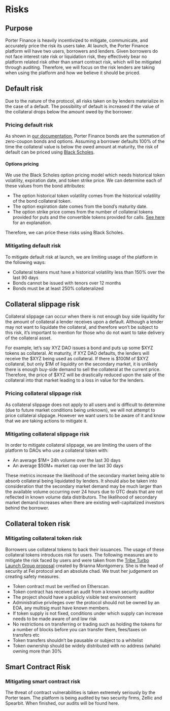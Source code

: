 # Risks

## Purpose&#x20;

Porter Finance is heavily incentivized to mitigate, communicate, and accurately price the risk its users take. At launch, the Porter Finance platform will have two users, borrowers and lenders. Given borrowers do not face interest rate risk or liquidation risk, they effectively bear no platform related risk other than smart contract risk, which will be mitigated through auditing. Therefore, we will focus on the risk lenders are taking when using the platform and how we believe it should be priced.&#x20;

## Default risk

Due to the nature of the protocol, all risks taken on by lenders materialize in the case of a default. The possibility of default is increased if the value of the collateral drops below the amount owed by the borrower.

### Pricing default risk&#x20;

As shown in [our documentation](https://docs.porter.finance/portal/protocol/bonds/convert#summary), Porter Finance bonds are the summation of zero-coupon bonds and options. Assuming a borrower defaults 100% of the time the collateral value is below the owed amount at maturity, the risk of default can be priced using [Black Scholes](https://www.investopedia.com/terms/b/blackscholes.asp).

#### Options pricing&#x20;

We use the Black Scholes option pricing model which needs historical token volatility, expiration date, and token strike price. We can determine each of these values from the bond attributes:&#x20;

* The option historical token volatility comes from the historical volatility of the bond collateral token.&#x20;
* The option expiration date comes from the bond’s maturity date.&#x20;
* The option strike price comes from the number of collateral tokens provided for puts and the convertible tokens provided for calls. [See here](https://docs.porter.finance/portal/protocol/bonds/convert#put-option-strike-price) for an explanation.

Therefore, we can price these risks using Black Scholes.

### Mitigating default risk

To mitigate default risk at launch, we are limiting usage of the platform in the following ways:

* Collateral tokens must have a historical volatility less than 150% over the last 90 days
* Bonds cannot be issued with tenors over 12 months
* Bonds must be at least 250% collateralized



## Collateral slippage risk

Collateral slippage can occur when there is not enough buy side liquidity for the amount of collateral a lender receives upon a default. Although a lender may not want to liquidate the collateral, and therefore won’t be subject to this risk, it’s important to mention for those who do not want to take delivery of the collateral asset.

For example, let’s say XYZ DAO issues a bond and puts up some $XYZ tokens as collateral. At maturity, if XYZ DAO defaults, the lenders will receive the $XYZ being used as collateral. If there is $100M of $XYZ collateral, but only $1M of liquidity on the secondary market, it is unlikely there is enough buy-side demand to sell the collateral at the current price. Therefore, the price of $XYZ will be drastically reduced upon the sale of the collateral into that market leading to a loss in value for the lenders.&#x20;

### Pricing collateral slippage risk

As collateral slippage does not apply to all users and is difficult to determine (due to future market conditions being unknown), we will not attempt to price collateral slippage. However we want users to be aware of it and know that we are taking actions to mitigate it.&#x20;

### Mitigating collateral slippage risk

In order to mitigate collateral slippage, we are limiting the users of the platform to DAOs who use a collateral token with:&#x20;

* An average $1M+ 24h volume over the last 30 days&#x20;
* An average $50M+ market cap over the last 30 days

These metrics increase the likelihood of the secondary market being able to absorb collateral being liquidated by lenders. It should also be taken into consideration that the secondary market demand may be much larger than the available volume occurring over 24 hours due to OTC deals that are not reflected in known volume data distributors. The likelihood of secondary market demand increases when there are existing well-capitalized investors behind the borrower.&#x20;

## Collateral token risk&#x20;

### Mitigating collateral token risk

Borrowers use collateral tokens to back their issuances. The usage of these collateral tokens introduces risk for users. The following measures are to mitigate the risk faced by users and were taken from the [Tribe Turbo Launch Group proposal](https://tribe.fei.money/t/tribe-turbo-launch-group/3959) created by Brianna Montgomery. She is the head of security at Fei protocol and an absolute chad. We trust her judgement on creating safety measures.

* Token contract must be verified on Etherscan.&#x20;
* Token contract has received an audit from a known security auditor&#x20;
* The project should have a publicly visible test environment&#x20;
* Administrative privileges over the protocol should not be owned by an EOA, any multisig must have known members.&#x20;
* If token supply is not fixed, conditions under which supply can increase needs to be made aware of and low risk&#x20;
* No restrictions on transferring or trading such as holding the tokens for a number of blocks before you can transfer them, fees/taxes on transfers etc&#x20;
* Token transfers shouldn’t be pausable or subject to a whitelist&#x20;
* Token ownership should be widely distributed with no address (whale) owning more than 30%&#x20;

## Smart Contract Risk&#x20;

### Mitigating smart contract risk

The threat of contract vulnerabilities is taken extremely seriously by the Porter team. The platform is being audited by two security firms, Zellic and Spearbit. When finished, our audits will be found here.
